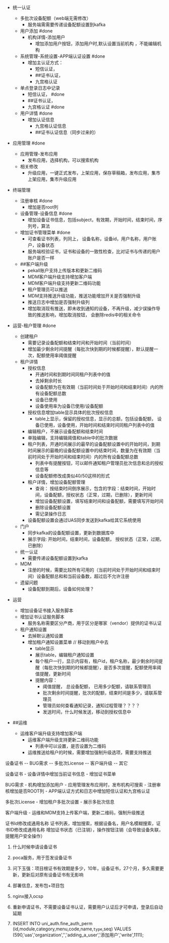-  统一认证
	- 多批次设备配额（web端无需修改）
		-  服务端需需要传递设备配额设置到kafka
	- 用户添加 #done
		- 机构详情-添加用户
			- 增加添加用户按钮，添加用户时,默认设置当前机构 ，不能编辑机构
	- 系统管理-系统设置-APP端认证设置 #done
		- 增加主认证方式：
			- 短信认证，
			- ##证书认证，
			- 九宫格认证
	- 单点登录日志中记录
		- 短信认证， #done
		- ##证书认证，
		- 九宫格认证 #done
	- 用户详情 #done
		- 增加认证信息
			- 九宫格认证信息
			- ##证书认证信息（同步过来的）


- 应用管理 #done
	- 应用管理-发布应用
		- 发布应用，选择机构，可以搜索机构
	- 相关修改
		- 升级应用，一键正式发布，上架应用，保存草稿箱，发布应用，集市上架应用，集市升级应用


-	终端管理
	-	注册审核 #done
		- 增加是否root列
	- 设备管理-设备信息 #done
		- 增加设备证书信息，包括subject，有效期，开始时间，结束时间，序列号，算法
	- 增加证书管理菜单 #done
		- 可查看证书列表，列同上， 设备名称，设备id，用户名称，用户账户，设备状态
		- 服务端校验证书，证书和设备的一致性检查，比对证书与传递的用户账户是否一样
	- ##客户端升级
		- pekall账户支持上传版本和更新二维码
		- MDM客户端升级支持增加客户端
		- MDM客户端升级支持更新二维码功能
		- 租户管理员可以推送
		- MDM支持推送升级功能，推送功能增加开关是否强制升级
		- 推送日志中增加是否强制升级列
		- 增加取消现有推送，即未收到通知的设备，不再升级，减少误操作导致的推送影响，增加取消按钮， 会删除redis中的相关命令


- 运营-租户管理 #done
	- 创建租户
		- 需要记录设备配额和结束时间和开始时间（当前时间）
		- 增加最少剩余时间提醒（每批次快到期的时候都提醒），默认提醒一次，配额使用率阈值提醒
	- 租户详情
		- 授权信息
			- 开通时间和到期时间同租户列表中的值 
			- 去掉剩余时长
			- 设备配额为在有效期（当前时间处于开始时间和结束时间）内的所有设备配额总数
			- 设备已使用
			- 设备使用率为设备已使用/设备配额
		- 授权信息增加table显示具体的批次授权信息
			- table上显示，保留的授权信息，显示的总额，包括设备配额， 设备已使用，设备使用，开始时间和结束时间同租户列表中的值
		- 编辑租户，不展示设备配额和结束时间
		- 单独编辑，支持编辑阈值和table中的批次数据
		- 租户列表，开通时间展示的最早的设备配额设置中的开始时间，到期时间展示的最晚的设备配额设置中的结束时间，数量为在有效期（当前时间处于开始时间和结束时间）内的所有设备配额总数
			- 列表中有提醒按钮，可以邮件通知租户管理员批次信息和总的授权信息等
			- 设备配额修改成类似40/50这样的形式
		- 租户详情，增加设备配额管理
			- 查询： 按结束时间倒序展示，包含的字段：结束时间，开始时间，设备配额，授权状态（正常，过期，已删除），更新时间
			- 增加设备配额设置，填写结束时间和设备配额，需要填写开始时间
			- 删除设备配额设置
			- 需记录操作日志
		- 设备配额设置会通过UAS同步发送到kafka给其它系统使用
	- 门户
		- 同步kafka的设备配额设置，更新到数据库中
		- 展示字段: 开始时间，结束时间，设备配额， 授权状态（正常，过期，已删除）
	- 统一认证
		- 需要传递设备配额设置到kafka
	- MDM
		- 注册的时候，需要比较所有可用的（当前时间处于开始时间和结束时间）设备配额总和和当前设备数，超过后不允许注册
	- 遗留问题
		-  设备配额到期后，设备如何处理？


- 运营
	- 增加设备证书接入服务脚本
	- 增加证书认证服务脚本
		- 服务名称需要区分产商，用于区分是哪家（vendor）提供的证书认证
	- 租户通知设置
		- 去掉默认通知设置
		- 增加租户通知设置菜单  // 移动到租户中去
			- table显示
			- 展示table，编辑租户通知设置
			- 每个租户一行，显示内容有，租户id，租户名称，最少剩余时间提醒（每批次快到期的时候都提醒），是否多次提醒，配额使用率阈值提醒，更新时间
			- 提醒内容： 
				- 阈值提醒， 总设备配额， 已用多少配额，请联系管理员
				- 批次剩余时间提醒，批次的配额，结束时间是多少，请联系管理员
				- 管理员如何查看通知记录，通知过程管理？？？？
				- 发送时间，什么时候发送，移动到授权信息中


- ##运维 
	- 运维客户端升级支持增加客户端
		- 运维客户端升级支持更新二维码功能
			-  列表中可以设置，是否设置为二维码
		- 运维推送给租户的时候，需要增加强制升级选项，需要支持推送


设备证书 -- BUG需求 -- 多批次License -- 客户端升级 -- 其它 

设备证书
	-	设备详情中增加当前证书信息
	-	增加证书菜单
	
BUG需求
	-	机构增加添加用户
	- 	应用管理发布应用时，发布机构可搜索
	-	注册审核增加是否ROOT列
	-	APP端认证方式和日志中增加短信认证和九宫格认证
	
多批次License
	-	增加租户多批次设置
	-	展示多批次信息
	
客户端升级
	-	运维和MDM支持上传客户端，更新二维码，强制升级推送
	
证书Id修改成通用名称
证书列表，增加搜索，根据设备名，用户名模糊搜索，证书ID修改成通用名称
增加证书状态（已注销），操作按钮注销（会导致设备失联，提醒用户安全操作）



1. 什么时候申请设备证书
2. poca服务，用于签发设备证书
3. 问下玉强：项目根证书有效期是多少，10年，设备证书，27个月，多久需要更新，更新后对原有设备证书有无影响
4. 部署信息，发布包+项目包
5. nginx接入ocsp
6. 重新申请证书，不需要设备证书认证，需要用户认证后才可申请，登录后自动延期

1. INSERT INTO uni_auth.fine_auth_perm (id,module,category,menu,code,name,`type`,seq) VALUES
	 (590,'uas','organization','','adding_a_user','添加用户','write',1111);
	 
	 
	 